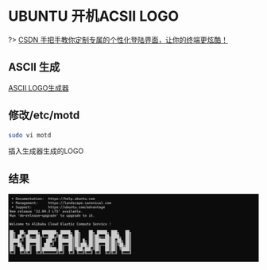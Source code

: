 # UBUNTU 开机ACSII LOGO


?> [CSDN 手把手教你定制专属的个性化登陆界面，让你的终端更炫酷！](https://blog.csdn.net/easylife206/article/details/105548751)

## ASCII 生成
[ASCII LOGO生成器](http://patorjk.com/software/taag/)

## 修改/etc/motd

```sh
sudo vi motd
```
插入生成器生成的LOGO

## 结果
![](./img/ascii-logo.png)